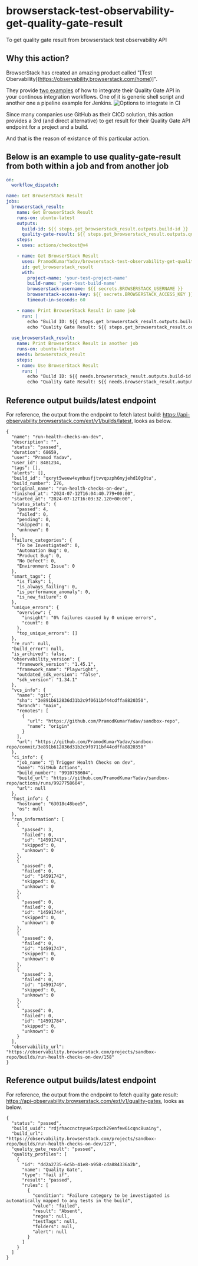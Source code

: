 # browserstack-test-observability-get-quality-gate-result

To get quality gate result from browserstack test observability API

## Why this action?
BrowserStack has created an amazing product called "[Test Obervability[(https://observability.browserstack.com/home)]". 

They provide [two examples](https://www.browserstack.com/docs/test-observability/quality-gate/integrate-via-api) of how to integrate their Quality Gate API in your continous integration workflows. One of it is generic shell script and another one a pipeline example for Jenkins.
![Options to integrate in CI](./assets/image.png)

Since many companies use GitHub as their CICD solution, this action provides a 3rd (and direct alternative) to get result for their Quality Gate API endpoint for a project and a build.

And that is the reason of existance of this particular action.

## Below is an example to use quality-gate-result from both within a job and from another job

```yaml {"id":"01J2NSXS32KV8TSMM4W64D9WMT"}
on:
  workflow_dispatch:

name: Get BrowserStack Result
jobs:
  browserstack_result:
    name: Get BrowserStack Result
    runs-on: ubuntu-latest
    outputs:
      build-id: ${{ steps.get_browserstack_result.outputs.build-id }}
      quality-gate-result: ${{ steps.get_browserstack_result.outputs.quality-gate-result }}
    steps:
    - uses: actions/checkout@v4

    - name: Get BrowserStack Result
      uses: PramodKumarYadav/browserstack-test-observability-get-quality-gate-result@v3
      id: get_browserstack_result
      with:
        project-name: 'your-test-project-name'
        build-name: 'your-test-build-name'
        browserstack-username: ${{ secrets.BROWSERSTACK_USERNAME }}
        browserstack-access-key: ${{ secrets.BROWSERSTACK_ACCESS_KEY }}
        timeout-in-seconds: 60

    - name: Print BrowserStack Result in same job
      run: |
        echo "Build ID: ${{ steps.get_browserstack_result.outputs.build-id }}"
        echo "Quality Gate Result: ${{ steps.get_browserstack_result.outputs.quality-gate-result }}"
  
  use_browserstack_result:
    name: Print BrowserStack Result in another job
    runs-on: ubuntu-latest
    needs: browserstack_result
    steps:
    - name: Use BrowserStack Result
      run: |
        echo "Build ID: ${{ needs.browserstack_result.outputs.build-id }}"
        echo "Quality Gate Result: ${{ needs.browserstack_result.outputs.quality-gate-result }}"
```

## Reference output builds/latest endpoint

For reference, the output from the endpoint to fetch latest build: https://api-observability.browserstack.com/ext/v1/builds/latest, looks as below.

```
{
  "name": "run-health-checks-on-dev",
  "description": "",
  "status": "passed",
  "duration": 68659,
  "user": "Pramod Yadav",
  "user_id": 8481234,
  "tags": [],
  "alerts": [],
  "build_id": "qxryt5weew4eymbusfjtvvqpzph6myjehd10g0tu",
  "build_number": 276,
  "original_name": "run-health-checks-on-dev",
  "finished_at": "2024-07-12T16:04:40.779+00:00",
  "started_at": "2024-07-12T16:03:32.120+00:00",
  "status_stats": {
    "passed": 4,
    "failed": 0,
    "pending": 0,
    "skipped": 0,
    "unknown": 0
  },
  "failure_categories": {
    "To be Investigated": 0,
    "Automation Bug": 0,
    "Product Bug": 0,
    "No Defect": 0,
    "Environment Issue": 0
  },
  "smart_tags": {
    "is_flaky": 1,
    "is_always_failing": 0,
    "is_performance_anomaly": 0,
    "is_new_failure": 0
  },
  "unique_errors": {
    "overview": {
      "insight": "0% failures caused by 0 unique errors",
      "count": 0
    },
    "top_unique_errors": []
  },
  "re_run": null,
  "build_error": null,
  "is_archived": false,
  "observability_version": {
    "framework_version": "1.45.1",
    "framework_name": "Playwright",
    "outdated_sdk_version": "false",
    "sdk_version": "1.34.1"
  },
  "vcs_info": {
    "name": "git",
    "sha": "3e891b612836d31b2c9f0611bf44cdffa8820350",
    "branch": "main",
    "remotes": [
      {
        "url": "https://github.com/PramodKumarYadav/sandbox-repo",
        "name": "origin"
      }
    ],
    "url": "https://github.com/PramodKumarYadav/sandbox-repo/commit/3e891b612836d31b2c9f0711bf44cdffa8820350"
  },
  "ci_info": {
    "job_name": "💓 Trigger Health Checks on dev",
    "name": "GitHub Actions",
    "build_number": "9910758604",
    "build_url": "https://github.com/PramodKumarYadav/sandbox-repo/actions/runs/9927758604",
    "url": null
  },
  "host_info": {
    "hostname": "63018c48bee5",
    "os": null
  },
  "run_information": [
    {
      "passed": 3,
      "failed": 0,
      "id": "14591741",
      "skipped": 0,
      "unknown": 0
    },
    {
      "passed": 0,
      "failed": 0,
      "id": "14591742",
      "skipped": 0,
      "unknown": 0
    },
    {
      "passed": 0,
      "failed": 0,
      "id": "14591744",
      "skipped": 0,
      "unknown": 0
    },
    {
      "passed": 0,
      "failed": 0,
      "id": "14591747",
      "skipped": 0,
      "unknown": 0
    },
    {
      "passed": 3,
      "failed": 0,
      "id": "14591749",
      "skipped": 0,
      "unknown": 0
    },
    {
      "passed": 0,
      "failed": 0,
      "id": "14591784",
      "skipped": 0,
      "unknown": 0
    }
  ],
  "observability_url": "https://observability.browserstack.com/projects/sandbox-repo/builds/run-health-checks-on-dev/158"
}
```

## Reference output builds/latest endpoint
For reference, the output from the endpoint to fetch quality gate result: https://api-observability.browserstack.com/ext/v1/quality-gates, looks as below.

```
{
  "status": "passed",
  "build_uuid": "rdjrhaccnctnyue5zpxch29enfew6icqnc8uainy",
  "build_url": "https://observability.browserstack.com/projects/sandbox-repo/builds/run-health-checks-on-dev/127",
  "quality_gate_result": "passed",
  "quality_profiles": [
    {
      "id": "dd2a2735-6c5b-41e8-a958-cda884336a2b",
      "name": "Quality Gate",
      "type": "fail if",
      "result": "passed",
      "rules": [
        {
          "condition": "Failure category to be investigated is automatically mapped to any tests in the build",
          "value": "failed",
          "result": "Absent",
          "regex": null,
          "testTags": null,
          "folders": null,
          "alert": null
        }
      ]
    }
  ]
}

```